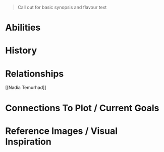 > Call out for basic synopsis and flavour text

# Abilities

# History

# Relationships
[[Nadia Temurhad]]
# Connections To Plot / Current Goals

# Reference Images / Visual Inspiration